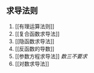 ## 求导法则

1. [[有理运算法则]]
2. [[复合函数求导法]]
3. [[隐函数求导法]]
4. [[反函数的导数]]
5. [[参数方程求导法]] _数三不要求_
6. [[对数求导法]]
